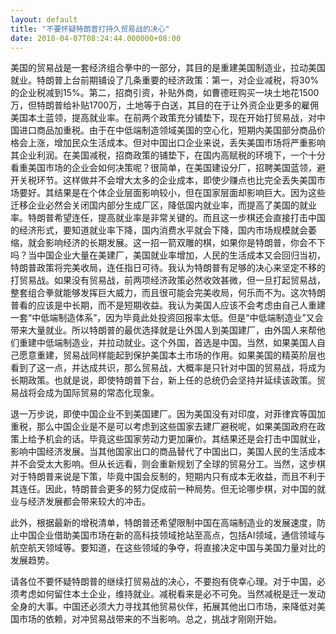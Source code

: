 ```yaml
---
layout: default
title: "不要怀疑特朗普打持久贸易战的决心"
date: 2018-04-07T08:24:44.000000+08:00
---
```


美国的贸易战是一套经济组合拳中的一部分，其目的是重建美国制造业，拉动美国就业。特朗普上台前期铺设了几条重要的经济政策：第一，对企业减税，将30%的企业税减到15%。第二，招商引资，补贴外商，如曹德旺购买一块土地花1500万，但特朗普给补贴1700万，土地等于白送，其目的在于让外资企业更多的雇佣美国本土蓝领，提高就业率。在前两个政策充分铺垫下，现在开始打贸易战，对中国进口商品加重税。由于在中低端制造领域美国的空心化，短期内美国部分商品价格会上涨，增加民众生活成本。但对中国出口企业来说，丢失美国市场将严重影响其企业利润。在美国减税，招商政策的铺垫下，在国内高赋税的环境下，一个十分看重美国市场的企业会如何决策呢？很简单，在美国建设分厂，招聘美国蓝领，避开关税环节。这样做并不会增大太多的企业成本，即使少赚点也比完全丢失美国市场要好。其结果是在个体企业层面影响较小，但在国家层面却影响巨大。因为这些迁移企业必然会关闭国内部分生成厂区，降低国内就业率，而提高了美国的就业率。特朗普希望连任，提高就业率是非常关键的。而且这一步棋还会直接打击中国的经济形式，要知道就业率下降，国内消费水平就会下降，国内市场规模就会萎缩，就会影响经济的长期发展。这一招一箭双雕的棋，如果你是特朗普，你会不下吗？当中国企业大量在美建厂，美国就业率增加，人民的生活成本又会回归当初，特朗普政策将完美收局，连任指日可待。我认为特朗普有足够的决心来坚定不移的打贸易战。如果没有贸易战，前两项经济政策必然收效甚微，但一旦打起贸易战，整套组合拳就能够发挥巨大威力，而且很可能会完美收局，何乐而不为。这次特朗普看的应该是中长期，而不是短期收益。我认为美国人应该不会考虑由自己人重建一套“中低端制造体系”，因为毕竟此处投资回报率太低。但是“中低端制造业”又会带来大量就业。所以特朗普的最优选择就是让外国人到美国建厂，由外国人来帮他们重建中低端制造业，并拉动就业。这个外国，首选是中国。当然，如果美国人自己愿意重建，贸易战同样能起到保护美国本土市场的作用。如果美国的精英阶层也看到了这一点，并达成共识，那么贸易战，大概率是只针对中国的贸易战，将成为长期政策。也就是说，即使特朗普下台，新上任的总统仍会坚持并延续该政策。贸易战将会成为国际贸易的常态化现象。

退一万步说，即使中国企业不到美国建厂。因为美国没有对印度，对菲律宾等国加重税，那么中国企业是不是可以考虑到这些国家去建厂避税呢，如果美国政府在政策上给予机会的话。毕竟这些国家劳动力更加廉价。其结果还是会打击中国就业，影响中国经济发展。当其他国家出口的商品替代了中国出口，美国人民的生活成本并不会受太大影响。但从长远看，则会重新规划了全球的贸易分工。当然，这步棋对于特朗普来说是下策，毕竟中国会反制的，短期内只有成本无收益，而且不利于其连任。因此，特朗普会更多的努力促成前一种局势。但无论哪步棋，对中国的就业与经济发展都会带来较大的冲击。

此外，根据最新的增税清单，特朗普还希望限制中国在高端制造业的发展速度，防止中国企业借助美国市场在新的高科技领域抢站至高点，包括AI领域，通信领域与航空航天领域等。要知道，在这些领域的争夺，将直接决定中国与美国力量对比的发展趋势。

请各位不要怀疑特朗普的继续打贸易战的决心，不要抱有侥幸心理。对于中国，必须考虑如何留住本土企业，维持就业。减税看来是必不可免。当然减税是迁一发动全身的大事。中国还必须大力寻找其他贸易伙伴，拓展其他出口市场，来降低对美国市场的依赖，对冲贸易战带来的不当影响。总之，挑战才刚刚开始。

